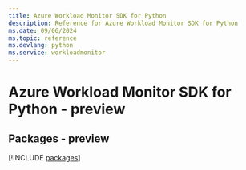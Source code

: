 ```yaml
---
title: Azure Workload Monitor SDK for Python
description: Reference for Azure Workload Monitor SDK for Python
ms.date: 09/06/2024
ms.topic: reference
ms.devlang: python
ms.service: workloadmonitor
---
```

# Azure Workload Monitor SDK for Python - preview
## Packages - preview
[!INCLUDE [packages](workload-monitor-index.md)]